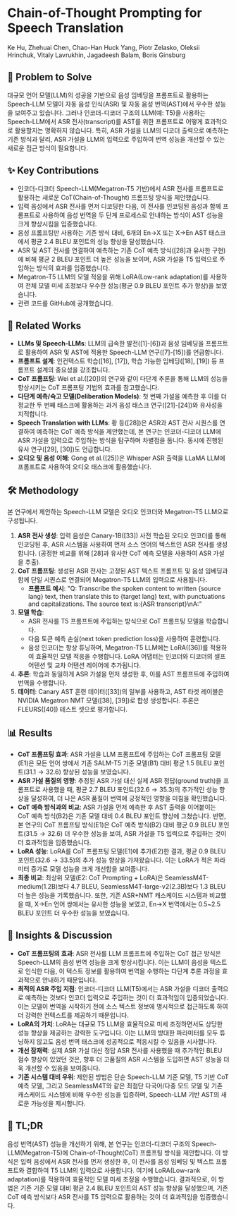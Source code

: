 # Chain-of-Thought Prompting for Speech Translation
Ke Hu, Zhehuai Chen, Chao-Han Huck Yang, Piotr Zelasko, Oleksii Hrinchuk, Vitaly Lavrukhin, Jagadeesh Balam, Boris Ginsburg

## 🧩 Problem to Solve
대규모 언어 모델(LLM)의 성공을 기반으로 음성 임베딩을 프롬프트로 활용하는 Speech-LLM 모델이 자동 음성 인식(ASR) 및 자동 음성 번역(AST)에서 우수한 성능을 보여주고 있습니다. 그러나 인코더-디코더 구조의 LLM(예: T5)을 사용하는 Speech-LLM에서 ASR 전사(transcript)를 AST를 위한 프롬프트로 어떻게 효과적으로 활용할지는 명확하지 않습니다. 특히, ASR 가설을 LLM의 디코더 출력으로 예측하는 기존 방식과 달리, ASR 가설을 LLM의 입력으로 주입하여 번역 성능을 개선할 수 있는 새로운 접근 방식이 필요합니다.

## ✨ Key Contributions
*   인코더-디코더 Speech-LLM(Megatron-T5 기반)에서 ASR 전사를 프롬프트로 활용하는 새로운 CoT(Chain-of-Thought) 프롬프팅 방식을 제안했습니다.
*   입력 음성에서 ASR 전사를 먼저 디코딩한 다음, 이 전사를 인코딩된 음성과 함께 프롬프트로 사용하여 음성 번역을 두 단계 프로세스로 안내하는 방식이 AST 성능을 크게 향상시킴을 입증했습니다.
*   음성 프롬프팅만 사용하는 기존 방식 대비, 6개의 En→X 또는 X→En AST 태스크에서 평균 $2.4$ BLEU 포인트의 성능 향상을 달성했습니다.
*   ASR 및 AST 전사를 연결하여 예측하는 기존 CoT 예측 방식([28]과 유사한 구현)에 비해 평균 $2$ BLEU 포인트 더 높은 성능을 보이며, ASR 가설을 T5 입력으로 주입하는 방식의 효과를 입증했습니다.
*   Megatron-T5 LLM의 모델 적응을 위해 LoRA(Low-rank adaptation)를 사용하여 전체 모델 미세 조정보다 우수한 성능(평균 $0.9$ BLEU 포인트 추가 향상)을 보였습니다.
*   관련 코드를 GitHub에 공개했습니다.

## 📎 Related Works
*   **LLMs 및 Speech-LLMs**: LLM의 급속한 발전([1]-[6])과 음성 임베딩을 프롬프트로 활용하여 ASR 및 AST에 적용한 Speech-LLM 연구([7]-[15])를 언급합니다.
*   **프롬프트 설계**: 인컨텍스트 학습([16], [17]), 학습 가능한 임베딩([18], [19]) 등 프롬프트 설계의 중요성을 강조합니다.
*   **CoT 프롬프팅**: Wei et al.([20])의 연구와 같이 다단계 추론을 통해 LLM의 성능을 향상시키는 CoT 프롬프팅 기법의 효과를 참고했습니다.
*   **다단계 예측/숙고 모델(Deliberation Models)**: 첫 번째 가설을 예측한 후 이를 더 정교한 두 번째 태스크에 활용하는 과거 음성 태스크 연구([21]-[24])와 유사성을 지적합니다.
*   **Speech Translation with LLMs**: 황 등([28])은 ASR과 AST 전사 시퀀스를 연결하여 예측하는 CoT 예측 방식을 제안했는데, 본 연구는 인코더-디코더 LLM에 ASR 가설을 입력으로 주입하는 방식을 탐구하며 차별점을 둡니다. 동시에 진행된 유사 연구([29], [30])도 언급합니다.
*   **오디오 및 음성 이해**: Gong et al.([25])은 Whisper ASR 출력을 LLaMA LLM에 프롬프트로 사용하여 오디오 태스크에 활용했습니다.

## 🛠️ Methodology
본 연구에서 제안하는 Speech-LLM 모델은 오디오 인코더와 Megatron-T5 LLM으로 구성됩니다.
1.  **ASR 전사 생성**: 입력 음성은 Canary-1B([33]) 사전 학습된 오디오 인코더를 통해 인코딩된 후, ASR 시스템을 사용하여 먼저 소스 언어의 텍스트인 ASR 전사를 생성합니다. (공정한 비교를 위해 [28]과 유사한 CoT 예측 모델을 사용하여 ASR 가설을 추출).
2.  **CoT 프롬프팅**: 생성된 ASR 전사는 고정된 AST 텍스트 프롬프트 및 음성 임베딩과 함께 단일 시퀀스로 연결되어 Megatron-T5 LLM의 입력으로 사용됩니다.
    *   **프롬프트 예시**: "Q: Transcribe the spoken content to written {source lang} text, then translate this to {target lang} text, with punctuations and capitalizations. The source text is:{ASR transcript}\nA:"
3.  **모델 학습**:
    *   ASR 전사를 T5 프롬프트에 주입하는 방식으로 CoT 프롬프팅 모델을 학습합니다.
    *   다음 토큰 예측 손실(next token prediction loss)을 사용하여 훈련합니다.
    *   음성 인코더는 항상 튜닝하며, Megatron-T5 LLM에는 LoRA([36])를 적용하여 효율적인 모델 적응을 수행합니다. LoRA 어댑터는 인코더와 디코더의 셀프 어텐션 및 교차 어텐션 레이어에 추가됩니다.
4.  **추론**: 학습과 동일하게 ASR 가설을 먼저 생성한 후, 이를 AST 프롬프트에 주입하여 번역을 수행합니다.
5.  **데이터**: Canary AST 훈련 데이터([33])의 일부를 사용하고, AST 타겟 레이블은 NVIDIA Megatron NMT 모델([38], [39])로 합성 생성합니다. 추론은 FLEURS([40]) 테스트 셋으로 평가합니다.

## 📊 Results
*   **CoT 프롬프팅 효과**: ASR 가설을 LLM 프롬프트에 주입하는 CoT 프롬프팅 모델(E1)은 모든 언어 쌍에서 기존 SALM-T5 기준 모델(B1) 대비 평균 $1.5$ BLEU 포인트($31.1 \rightarrow 32.6$) 향상된 성능을 보였습니다.
*   **ASR 가설 품질의 영향**: 추정된 ASR 가설 대신 실제 ASR 정답(ground truth)을 프롬프트로 사용했을 때, 평균 $2.7$ BLEU 포인트($32.6 \rightarrow 35.3$)의 추가적인 성능 향상을 달성하여, 더 나은 ASR 품질이 번역에 긍정적인 영향을 미침을 확인했습니다.
*   **CoT 예측 방식과의 비교**: ASR 가설을 먼저 예측한 후 AST 출력을 이어붙이는 CoT 예측 방식(B2)은 기존 모델 대비 $0.4$ BLEU 포인트 향상에 그쳤습니다. 반면, 본 연구의 CoT 프롬프팅 방식(E1)은 CoT 예측 방식(B2) 대비 평균 $0.9$ BLEU 포인트($31.5 \rightarrow 32.6$) 더 우수한 성능을 보여, ASR 가설을 T5 입력으로 주입하는 것이 더 효과적임을 입증했습니다.
*   **LoRA 성능**: LoRA를 CoT 프롬프팅 모델(E1)에 추가(E2)한 결과, 평균 $0.9$ BLEU 포인트($32.6 \rightarrow 33.5$)의 추가 성능 향상을 가져왔습니다. 이는 LoRA가 적은 파라미터 증가로 모델 성능을 크게 개선함을 보여줍니다.
*   **최종 비교**: 최상위 모델(E2: CoT Prompting + LoRA)은 SeamlessM4T-medium($1.2$B)보다 $4.7$ BLEU, SeamlessM4T-large-v2($2.3$B)보다 $1.3$ BLEU 더 높은 성능을 기록했습니다. 또한, 기존 ASR+NMT 캐스케이드 시스템과 비교했을 때, X→En 언어 쌍에서는 유사한 성능을 보였고, En→X 번역에서는 $0.5$~$2.5$ BLEU 포인트 더 우수한 성능을 보였습니다.

## 🧠 Insights & Discussion
*   **CoT 프롬프팅의 효과**: ASR 전사를 LLM 프롬프트에 주입하는 CoT 접근 방식은 Speech-LLM의 음성 번역 성능을 크게 향상시킵니다. 이는 LLM이 음성을 텍스트로 인식한 다음, 이 텍스트 정보를 활용하여 번역을 수행하는 다단계 추론 과정을 효과적으로 안내하기 때문입니다.
*   **최적의 ASR 주입 지점**: 인코더-디코더 LLM(T5)에서는 ASR 가설을 디코더 출력으로 예측하는 것보다 인코더 입력으로 주입하는 것이 더 효과적임이 입증되었습니다. 이는 모델이 번역을 시작하기 전에 소스 텍스트 정보에 명시적으로 접근하도록 하여 더 강력한 컨텍스트를 제공하기 때문입니다.
*   **LoRA의 가치**: LoRA는 대규모 T5 LLM을 효율적으로 미세 조정하면서도 상당한 성능 향상을 제공하는 강력한 도구입니다. 이는 LLM의 방대한 파라미터를 모두 튜닝하지 않고도 음성 번역 태스크에 성공적으로 적응시킬 수 있음을 시사합니다.
*   **개선 잠재력**: 실제 ASR 가설 대신 정답 ASR 전사를 사용했을 때 추가적인 BLEU 점수 향상이 있었던 것은, 향후 더 고품질의 ASR 시스템을 도입하면 AST 성능을 더욱 개선할 수 있음을 보여줍니다.
*   **기존 시스템 대비 우위**: 제안된 방법은 단순 Speech-LLM 기준 모델, T5 기반 CoT 예측 모델, 그리고 SeamlessM4T와 같은 최첨단 다국어/다중 모드 모델 및 기존 캐스케이드 시스템에 비해 우수한 성능을 입증하며, Speech-LLM 기반 AST의 새로운 가능성을 제시합니다.

## 📌 TL;DR
음성 번역(AST) 성능을 개선하기 위해, 본 연구는 인코더-디코더 구조의 Speech-LLM(Megatron-T5)에 Chain-of-Thought(CoT) 프롬프팅 방식을 제안합니다. 이 방식은 입력 음성에서 ASR 전사를 먼저 생성한 후, 이 전사를 음성 임베딩 및 텍스트 프롬프트와 결합하여 T5 LLM의 입력으로 사용합니다. 여기에 LoRA(Low-rank adaptation)를 적용하여 효율적인 모델 미세 조정을 수행했습니다. 결과적으로, 이 방법은 기존 기준 모델 대비 평균 $2.4$ BLEU 포인트의 AST 성능 향상을 달성했으며, 기존 CoT 예측 방식보다 ASR 전사를 T5 입력으로 활용하는 것이 더 효과적임을 입증했습니다.